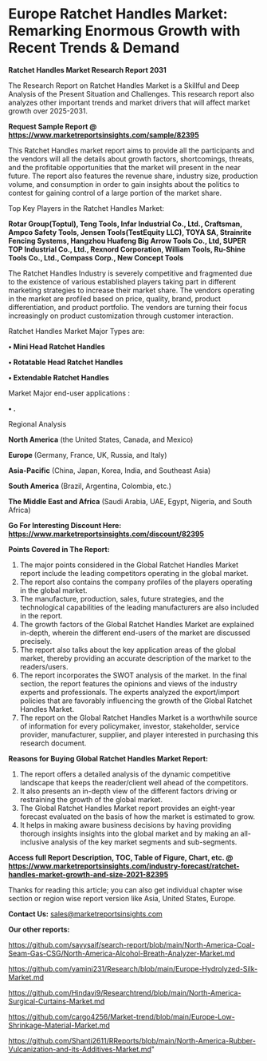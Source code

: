 # Europe Ratchet Handles Market: Remarking Enormous Growth with Recent Trends & Demand

<strong>Ratchet Handles Market Research Report 2031</strong>

The Research Report on Ratchet Handles Market is a Skillful and Deep Analysis of the Present Situation and Challenges. This research report also analyzes other important trends and market drivers that will affect market growth over 2025-2031.

<strong>Request Sample Report @ <a href=https://www.marketreportsinsights.com/sample/82395>https://www.marketreportsinsights.com/sample/82395</a></strong>

This Ratchet Handles market report aims to provide all the participants and the vendors will all the details about growth factors, shortcomings, threats, and the profitable opportunities that the market will present in the near future. The report also features the revenue share, industry size, production volume, and consumption in order to gain insights about the politics to contest for gaining control of a large portion of the market share.

Top Key Players in the Ratchet Handles Market:

<strong>Rotar Group(Toptul), Teng Tools, Infar Industrial Co., Ltd., Craftsman, Ampco Safety Tools, Jensen Tools(TestEquity LLC), TOYA SA, Strainrite Fencing Systems, Hangzhou Huafeng Big Arrow Tools Co., Ltd, SUPER TOP Industrial Co., Ltd., Rexnord Corporation, William Tools, Ru-Shine Tools Co., Ltd., Compass Corp., New Concept Tools</strong>

The Ratchet Handles Industry is severely competitive and fragmented due to the existence of various established players taking part in different marketing strategies to increase their market share. The vendors operating in the market are profiled based on price, quality, brand, product differentiation, and product portfolio. The vendors are turning their focus increasingly on product customization through customer interaction.

Ratchet Handles Market Major Types are:

<strong>• Mini Head Ratchet Handles

• Rotatable Head Ratchet Handles

• Extendable Ratchet Handles</strong>

Market Major end-user applications :

<strong>• .</strong>

Regional Analysis

</u><strong><b>North America</b></strong> (the United States, Canada, and Mexico)

<strong><b>Europe </b></strong>(Germany, France, UK, Russia, and Italy)

<strong><b>Asia-Pacific</b></strong> (China, Japan, Korea, India, and Southeast Asia)

<strong><b>South America</b></strong> (Brazil, Argentina, Colombia, etc.)

<strong><b>The Middle East and Africa</b></strong> (Saudi Arabia, UAE, Egypt, Nigeria, and South Africa)

<strong>Go For Interesting Discount Here: <a href=https://www.marketreportsinsights.com/discount/82395>https://www.marketreportsinsights.com/discount/82395</a></strong>

<strong>Points Covered in The Report:</strong>
<ol>
  <li>The major points considered in the Global Ratchet Handles Market report include the leading competitors operating in the global market.</li>
  <li>The report also contains the company profiles of the players operating in the global market.</li>
  <li>The manufacture, production, sales, future strategies, and the technological capabilities of the leading manufacturers are also included in the report.</li>
  <li>The growth factors of the Global Ratchet Handles Market are explained in-depth, wherein the different end-users of the market are discussed precisely.</li>
  <li>The report also talks about the key application areas of the global market, thereby providing an accurate description of the market to the readers/users.</li>
  <li>The report incorporates the SWOT analysis of the market. In the final section, the report features the opinions and views of the industry experts and professionals. The experts analyzed the export/import policies that are favorably influencing the growth of the Global Ratchet Handles Market.</li>
  <li>The report on the Global Ratchet Handles Market is a worthwhile source of information for every policymaker, investor, stakeholder, service provider, manufacturer, supplier, and player interested in purchasing this research document.</li>
</ol>
<strong>Reasons for Buying Global Ratchet Handles Market Report:</strong>

<ol>
  <li>The report offers a detailed analysis of the dynamic competitive landscape that keeps the reader/client well ahead of the competitors.</li>
  <li>It also presents an in-depth view of the different factors driving or restraining the growth of the global market.</li>
  <li>The Global Ratchet Handles Market report provides an eight-year forecast evaluated on the basis of how the market is estimated to grow.</li>
  <li>It helps in making aware business decisions by having providing thorough insights insights into the global market and by making an all-inclusive analysis of the key market segments and sub-segments.</li>
</ol>
<strong>Access full Report Description, TOC, Table of Figure, Chart, etc. @ <a href=https://www.marketreportsinsights.com/industry-forecast/ratchet-handles-market-growth-and-size-2021-82395>https://www.marketreportsinsights.com/industry-forecast/ratchet-handles-market-growth-and-size-2021-82395</a></strong>


Thanks for reading this article; you can also get individual chapter wise section or region wise report version like Asia, United States, Europe.

<strong>Contact Us:</strong>
sales@marketreportsinsights.com

<strong>Our other reports:</strong>

<a href=https://github.com/sayysaif/search-report/blob/main/North-America-Coal-Seam-Gas-CSG/North-America-Alcohol-Breath-Analyzer-Market.md>https://github.com/sayysaif/search-report/blob/main/North-America-Coal-Seam-Gas-CSG/North-America-Alcohol-Breath-Analyzer-Market.md</a>

<a href=https://github.com/yamini231/Research/blob/main/Europe-Hydrolyzed-Silk-Market.md>https://github.com/yamini231/Research/blob/main/Europe-Hydrolyzed-Silk-Market.md</a>

<a href=https://github.com/Hindavi9/Researchtrend/blob/main/North-America-Surgical-Curtains-Market.md>https://github.com/Hindavi9/Researchtrend/blob/main/North-America-Surgical-Curtains-Market.md</a>

<a href=https://github.com/cargo4256/Market-trend/blob/main/Europe-Low-Shrinkage-Material-Market.md>https://github.com/cargo4256/Market-trend/blob/main/Europe-Low-Shrinkage-Material-Market.md</a>

<a href=https://github.com/Shanti2611/RReports/blob/main/North-America-Rubber-Vulcanization-and-its-Additives-Market.md>https://github.com/Shanti2611/RReports/blob/main/North-America-Rubber-Vulcanization-and-its-Additives-Market.md</a>"
